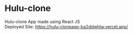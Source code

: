 # Hulu-clone </br>
Hulu-clone App made using React JS </br>
Deployed Site: https://hulu-cloneapp-ba2ddwhlw.vercel.app/
